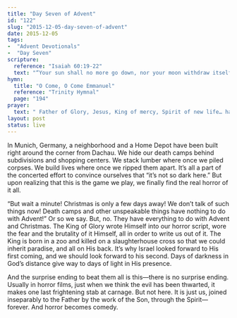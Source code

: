 ```yaml
---
title: "Day Seven of Advent"
id: "122"
slug: "2015-12-05-day-seven-of-advent"
date: 2015-12-05
tags:
-  "Advent Devotionals"
-  "Day Seven"
scripture:
  reference: "Isaiah 60:19-22"
  text: "“Your sun shall no more go down, nor your moon withdraw itself; for the Lord will be your everlasting light, and your days of mourning shall be ended. Your people shall all be righteous; they shall possess the land forever, the branch of My planting, the work of My hands, that I might be glorified. The least one shall become a clan, and the smallest one a mighty nation; I am the Lord; in its time I will hasten it.”"
hymn:
  title: "O Come, O Come Emmanuel"
  reference: "Trinity Hymnal"
  page: "194"
prayer:
  text: " Father of Glory, Jesus, King of mercy, Spirit of new life… hasten it! Amen."
layout: post
status: live
---
```


In Munich, Germany, a neighborhood and a Home Depot have been built right around the corner from Dachau. We hide our death camps behind subdivisions and shopping centers. We stack lumber where once we piled corpses. We build lives where once we ripped them apart. It’s all a part of the concerted effort to convince ourselves that “it’s not so dark here.” But upon realizing that this is the game we play, we finally find the real horror of it all.

“But wait a minute! Christmas is only a few days away! We don’t talk of such things now! Death camps and other unspeakable things have nothing to do with Advent!” Or so we say. But, no. They have everything to do with Advent and Christmas. The King of Glory wrote Himself into our horror script, wore the fear and the brutality of it Himself, all in order to write us out of it. The King is born in a zoo and killed on a slaughterhouse cross so that we could inherit paradise, and all on His back. It’s why Israel looked forward to His first coming, and we should look forward to his second. Days of darkness in God’s distance give way to days of light in His presence.

And the surprise ending to beat them all is this—there is no surprise ending. Usually in horror films, just when we think the evil has been thwarted, it makes one last frightening stab at carnage. But not here. It is just us, joined inseparably to the Father by the work of the Son, through the Spirit—forever. And horror becomes comedy.
